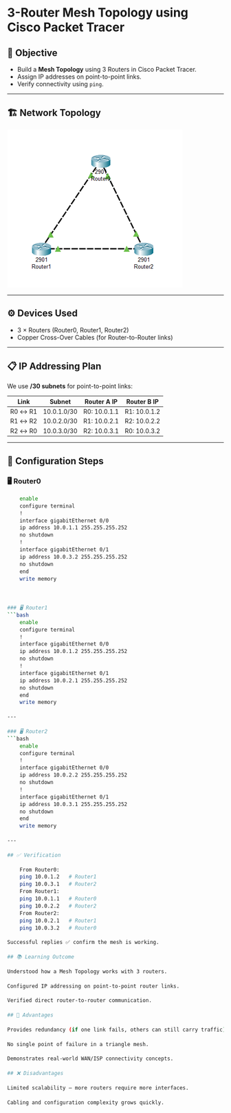 # 3-Router Mesh Topology using Cisco Packet Tracer

## 📌 Objective
- Build a **Mesh Topology** using 3 Routers in Cisco Packet Tracer.  
- Assign IP addresses on point-to-point links.  
- Verify connectivity using `ping`.  

---

## 🏗️ Network Topology
![Mesh Topology](meshtopology.png)  
 

---

## ⚙️ Devices Used
- 3 × Routers (Router0, Router1, Router2)  
- Copper Cross-Over Cables (for Router-to-Router links)  

---

## 📋 IP Addressing Plan
We use **/30 subnets** for point-to-point links:

| Link          | Subnet       | Router A IP  | Router B IP  |
|---------------|--------------|--------------|--------------|
| R0 ↔ R1       | 10.0.1.0/30  | R0: 10.0.1.1 | R1: 10.0.1.2 |
| R1 ↔ R2       | 10.0.2.0/30  | R1: 10.0.2.1 | R2: 10.0.2.2 |
| R2 ↔ R0       | 10.0.3.0/30  | R2: 10.0.3.1 | R0: 10.0.3.2 |

---

## 🔧 Configuration Steps

### 🖥️ Router0
```bash
    enable
    configure terminal
    !
    interface gigabitEthernet 0/0
    ip address 10.0.1.1 255.255.255.252
    no shutdown
    !
    interface gigabitEthernet 0/1
    ip address 10.0.3.2 255.255.255.252
    no shutdown
    end
    write memory



### 🖥️ Router1
```bash
    enable
    configure terminal
    !
    interface gigabitEthernet 0/0
    ip address 10.0.1.2 255.255.255.252
    no shutdown
    !
    interface gigabitEthernet 0/1
    ip address 10.0.2.1 255.255.255.252
    no shutdown
    end
    write memory

---

### 🖥️ Router2
```bash
    enable
    configure terminal
    !
    interface gigabitEthernet 0/0
    ip address 10.0.2.2 255.255.255.252
    no shutdown
    !
    interface gigabitEthernet 0/1
    ip address 10.0.3.1 255.255.255.252
    no shutdown
    end
    write memory

---

## ✅ Verification

    From Router0:
    ping 10.0.1.2   # Router1
    ping 10.0.3.1   # Router2
    From Router1:
    ping 10.0.1.1   # Router0
    ping 10.0.2.2   # Router2
    From Router2:
    ping 10.0.2.1   # Router1
    ping 10.0.3.2   # Router0

Successful replies ✅ confirm the mesh is working.

## 📚 Learning Outcome

Understood how a Mesh Topology works with 3 routers.

Configured IP addressing on point-to-point router links.

Verified direct router-to-router communication.

## 🌟 Advantages

Provides redundancy (if one link fails, others can still carry traffic).

No single point of failure in a triangle mesh.

Demonstrates real-world WAN/ISP connectivity concepts.

## ❌ Disadvantages

Limited scalability — more routers require more interfaces.

Cabling and configuration complexity grows quickly.